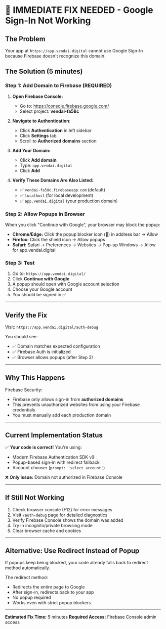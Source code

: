 # 🚨 IMMEDIATE FIX NEEDED - Google Sign-In Not Working

## The Problem
Your app at `https://app.vendai.digital` cannot use Google Sign-In because Firebase doesn't recognize this domain.

## The Solution (5 minutes)

### Step 1: Add Domain to Firebase (REQUIRED)

1. **Open Firebase Console:**
   - Go to: https://console.firebase.google.com/
   - Select project: **vendai-fa58c**

2. **Navigate to Authentication:**
   - Click **Authentication** in left sidebar
   - Click **Settings** tab
   - Scroll to **Authorized domains** section

3. **Add Your Domain:**
   - Click **Add domain**
   - Type: `app.vendai.digital`
   - Click **Add**

4. **Verify These Domains Are Also Listed:**
   - ✅ `vendai-fa58c.firebaseapp.com` (default)
   - ✅ `localhost` (for local development)
   - ✅ `app.vendai.digital` (your production domain)

### Step 2: Allow Popups in Browser

When you click "Continue with Google", your browser may block the popup:

- **Chrome/Edge:** Click the popup blocker icon (🚫) in address bar → Allow
- **Firefox:** Click the shield icon → Allow popups
- **Safari:** Safari → Preferences → Websites → Pop-up Windows → Allow for app.vendai.digital

### Step 3: Test

1. Go to: `https://app.vendai.digital/`
2. Click **Continue with Google**
3. A popup should open with Google account selection
4. Choose your Google account
5. You should be signed in ✅

---

## Verify the Fix

Visit: `https://app.vendai.digital/auth-debug`

You should see:
- ✅ Domain matches expected configuration
- ✅ Firebase Auth is initialized
- ✅ Browser allows popups (after Step 2)

---

## Why This Happens

Firebase Security:
- Firebase only allows sign-in from **authorized domains**
- This prevents unauthorized websites from using your Firebase credentials
- You must manually add each production domain

---

## Current Implementation Status

✅ **Your code is correct!** You're using:
- Modern Firebase Authentication SDK v9
- Popup-based sign-in with redirect fallback
- Account chooser (`prompt: 'select_account'`)

❌ **Only issue:** Domain not authorized in Firebase Console

---

## If Still Not Working

1. Check browser console (F12) for error messages
2. Visit `/auth-debug` page for detailed diagnostics
3. Verify Firebase Console shows the domain was added
4. Try in incognito/private browsing mode
5. Clear browser cache and cookies

---

## Alternative: Use Redirect Instead of Popup

If popups keep being blocked, your code already falls back to redirect method automatically.

The redirect method:
- Redirects the entire page to Google
- After sign-in, redirects back to your app
- No popup required
- Works even with strict popup blockers

---

**Estimated Fix Time:** 5 minutes
**Required Access:** Firebase Console admin access
